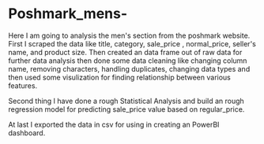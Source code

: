 # Poshmark_mens-
Here I am going to analysis the men's section from the poshmark website. First I scraped the data like title, category, sale_price , normal_price, seller's name, and product size. Then created an data frame out of raw data for further data analysis then done some data cleaning like changing column name, removing characters, handling duplicates, changing data types and then used some visulization for finding relationship between various features.

Second thing I have done a rough Statistical Analysis and build an rough regression model for predicting sale_price value based on regular_price.

At last I exported the data in csv for using in creating an PowerBI dashboard.
